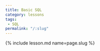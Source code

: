 ```yaml
---
title: Basic SQL
category: lessons
tags:
 - SQL
permalink: "/:slug"
---
```

{% include lesson.md name=page.slug %}